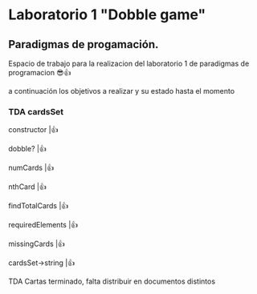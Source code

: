 # Laboratorio 1 "Dobble game"
## Paradigmas de progamación.

Espacio de trabajo para la realizacion del laboratorio 1 de paradigmas de programacion 😎👍


a continuación los objetivos a realizar y su estado hasta el momento

###  TDA cardsSet

constructor			|👍

dobble?				|👍

numCards			|👍

nthCard				|👍

findTotalCards		|👍

requiredElements	|👍

missingCards		|👍

cardsSet->string	|👍

TDA Cartas terminado, falta distribuir en documentos distintos